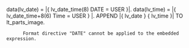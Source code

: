  data(lv_date)  = |{ lv_date_time(8) DATE = USER }|.
          data(lv_time)  = |{ lv_date_time+8(6) Time = USER } |.
          APPEND |{ lv_date } { lv_time }| TO lt_parts_image.


          Format directive "DATE" cannot be applied to the embedded expression.
